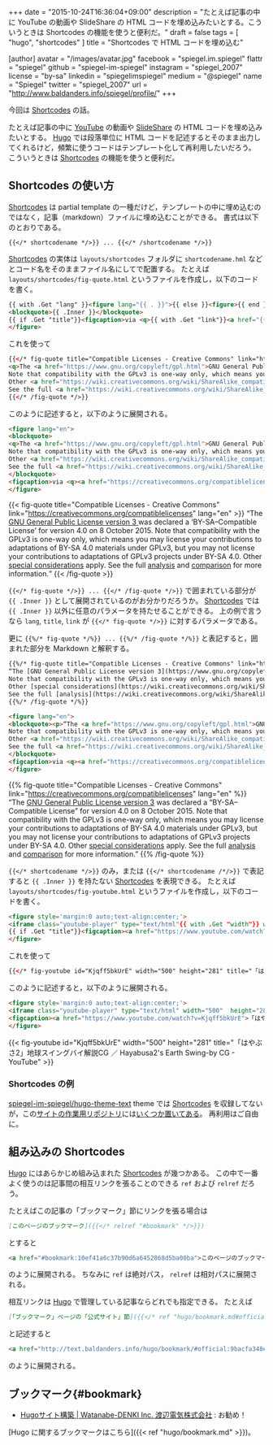 +++
date = "2015-10-24T16:36:04+09:00"
description = "たとえば記事の中に YouTube の動画や SlideShare の HTML コードを埋め込みたいとする。こういうときは Shortcodes の機能を使うと便利だ。"
draft = false
tags = [ "hugo", "shortcodes" ]
title = "Shortcodes で HTML コードを埋め込む"

[author]
  avatar = "/images/avatar.jpg"
  facebook = "spiegel.im.spiegel"
  flattr = "spiegel"
  github = "spiegel-im-spiegel"
  instagram = "spiegel_2007"
  license = "by-sa"
  linkedin = "spiegelimspiegel"
  medium = "@spiegel"
  name = "Spiegel"
  twitter = "spiegel_2007"
  url = "http://www.baldanders.info/spiegel/profile/"
+++

今回は [Shortcodes] の話。

たとえば記事の中に [YouTube] の動画や [SlideShare] の HTML コードを埋め込みたいとする。
[Hugo] では段落単位に HTML コードを記述するとそのまま出力してくれるけど，頻繁に使うコードはテンプレート化して再利用したいだろう。
こういうときは [Shortcodes] の機能を使うと便利だ。

## Shortcodes の使い方

[Shortcodes] は partial template の一種だけど，テンプレートの中に埋め込むのではなく，記事（markdown）ファイルに埋め込むことができる。
書式は以下のとおりである。

```
{{</* shortcodename */>}} ... {{</* /shortcodename */>}}
```

[Shortcodes] の実体は `layouts/shortcodes` フォルダに `shortcodename.hml` などとコード名をそのままファイル名にしてで配置する。
たとえば `layouts/shortcodes/fig-quote.html` というファイルを作成し，以下のコードを書く。

```html
{{ with .Get "lang" }}<figure lang="{{ . }}">{{ else }}<figure>{{ end }}
<blockquote>{{ .Inner }}</blockquote>
{{ if .Get "title"}}<figcaption>via <q>{{ with .Get "link"}}<a href="{{.}}">{{ end }}{{ .Get "title" }}{{ with .Get "link"}}</a>{{ end }}</q></figcaption>{{ end }}
</figure>
```

これを使って

```html
{{</* fig-quote title="Compatible Licenses - Creative Commons" link="https://creativecommons.org/compatiblelicenses" lang="en" */>}}
<q>The <a href="https://www.gnu.org/copyleft/gpl.html">GNU General Public License version 3 </a> was declared a <q>BY-SA–Compatible License</q> for version 4.0 on 8 October 2015.
Note that compatibility with the GPLv3 is one-way only, which means you may license your contributions to adaptations of BY-SA 4.0 materials under GPLv3, but you may not license your contributions to adaptations of GPLv3 projects under BY-SA 4.0.
Other <a href="https://wiki.creativecommons.org/wiki/ShareAlike_compatibility:_GPLv3#Considerations_for_adapters_applying_the_GPLv3" target="_blank">special considerations</a> apply.
See the full <a href="https://wiki.creativecommons.org/wiki/ShareAlike_compatibility:_GPLv3">analysis</a> and <a href="https://wiki.creativecommons.org/wiki/ShareAlike_compatibility_analysis:_GPL">comparison</a> for more information.</q>
{{</* /fig-quote */>}}
```

このように記述すると，以下のように展開される。

```html
<figure lang="en">
<blockquote>
<q>The <a href="https://www.gnu.org/copyleft/gpl.html">GNU General Public License version 3 </a> was declared a <q>BY-SA–Compatible License</q> for version 4.0 on 8 October 2015.
Note that compatibility with the GPLv3 is one-way only, which means you may license your contributions to adaptations of BY-SA 4.0 materials under GPLv3, but you may not license your contributions to adaptations of GPLv3 projects under BY-SA 4.0.
Other <a href="https://wiki.creativecommons.org/wiki/ShareAlike_compatibility:_GPLv3#Considerations_for_adapters_applying_the_GPLv3" target="_blank">special considerations</a> apply.
See the full <a href="https://wiki.creativecommons.org/wiki/ShareAlike_compatibility:_GPLv3">analysis</a> and <a href="https://wiki.creativecommons.org/wiki/ShareAlike_compatibility_analysis:_GPL">comparison</a> for more information.</q>
</blockquote>
<figcaption>via <q><a href="https://creativecommons.org/compatiblelicenses">Compatible Licenses - Creative Commons</a></q></figcaption>
</figure>
```

{{< fig-quote title="Compatible Licenses - Creative Commons" link="https://creativecommons.org/compatiblelicenses" lang="en" >}}
<q>The <a href="https://www.gnu.org/copyleft/gpl.html">GNU General Public License version 3 </a> was declared a <q>BY-SA–Compatible License</q> for version 4.0 on 8 October 2015.
Note that compatibility with the GPLv3 is one-way only, which means you may license your contributions to adaptations of BY-SA 4.0 materials under GPLv3, but you may not license your contributions to adaptations of GPLv3 projects under BY-SA 4.0.
Other <a href="https://wiki.creativecommons.org/wiki/ShareAlike_compatibility:_GPLv3#Considerations_for_adapters_applying_the_GPLv3" target="_blank">special considerations</a> apply.
See the full <a href="https://wiki.creativecommons.org/wiki/ShareAlike_compatibility:_GPLv3">analysis</a> and <a href="https://wiki.creativecommons.org/wiki/ShareAlike_compatibility_analysis:_GPL">comparison</a> for more information.</q>
{{< /fig-quote >}}

`{{</* fig-quote */>}} ... {{</* /fig-quote */>}}` で囲まれている部分が `{{ .Inner }}` として展開されているのがお分かりだろうか。
[Shortcodes] では `{{ .Inner }}` 以外に任意のパラメータを持たせることができる。
上の例で言うなら `lang`, `title`, `link` が `{{</* fig-quote */>}}` に対するパラメータである。

更に `{{%/* fig-quote */%}} ... {{%/* /fig-quote */%}}` と表記すると，囲まれた部分を Markdown と解釈する。

```html
{{%/* fig-quote title="Compatible Licenses - Creative Commons" link="https://creativecommons.org/compatiblelicenses" lang="en" */%}}
“The [GNU General Public License version 3](https://www.gnu.org/copyleft/gpl.html)</a> was declared a “BY-SA–Compatible License” for version 4.0 on 8 October 2015.
Note that compatibility with the GPLv3 is one-way only, which means you may license your contributions to adaptations of BY-SA 4.0 materials under GPLv3, but you may not license your contributions to adaptations of GPLv3 projects under BY-SA 4.0.
Other [special considerations](https://wiki.creativecommons.org/wiki/ShareAlike_compatibility:_GPLv3#Considerations_for_adapters_applying_the_GPLv3) apply.
See the full [analysis](https://wiki.creativecommons.org/wiki/ShareAlike_compatibility:_GPLv3) and [comparison](https://wiki.creativecommons.org/wiki/ShareAlike_compatibility_analysis:_GPL) for more information.”
{{%/* /fig-quote */%}}
```

```html
<figure lang="en">
<blockquote><p>“The <a href="https://www.gnu.org/copyleft/gpl.html">GNU General Public License version 3</a></a> was declared a “BY-SA–Compatible License” for version 4.0 on 8 October 2015.
Note that compatibility with the GPLv3 is one-way only, which means you may license your contributions to adaptations of BY-SA 4.0 materials under GPLv3, but you may not license your contributions to adaptations of GPLv3 projects under BY-SA 4.0.
Other <a href="https://wiki.creativecommons.org/wiki/ShareAlike_compatibility:_GPLv3#Considerations_for_adapters_applying_the_GPLv3">special considerations</a> apply.
See the full <a href="https://wiki.creativecommons.org/wiki/ShareAlike_compatibility:_GPLv3">analysis</a> and <a href="https://wiki.creativecommons.org/wiki/ShareAlike_compatibility_analysis:_GPL">comparison</a> for more information.”</p>
</blockquote>
<figcaption>via <q><a href="https://creativecommons.org/compatiblelicenses">Compatible Licenses - Creative Commons</a></q></figcaption>
</figure>
```

{{% fig-quote title="Compatible Licenses - Creative Commons" link="https://creativecommons.org/compatiblelicenses" lang="en" %}}
“The [GNU General Public License version 3](https://www.gnu.org/copyleft/gpl.html)</a> was declared a “BY-SA–Compatible License” for version 4.0 on 8 October 2015.
Note that compatibility with the GPLv3 is one-way only, which means you may license your contributions to adaptations of BY-SA 4.0 materials under GPLv3, but you may not license your contributions to adaptations of GPLv3 projects under BY-SA 4.0.
Other [special considerations](https://wiki.creativecommons.org/wiki/ShareAlike_compatibility:_GPLv3#Considerations_for_adapters_applying_the_GPLv3) apply.
See the full [analysis](https://wiki.creativecommons.org/wiki/ShareAlike_compatibility:_GPLv3) and [comparison](https://wiki.creativecommons.org/wiki/ShareAlike_compatibility_analysis:_GPL) for more information.”
{{% /fig-quote %}}

`{{</* shortcodename */>}}` のみ，または `{{</* shortcodename /*/>}}` で表記すると `{{ .Inner }}` を持たない [Shortcodes] を表現できる。
たとえば `layouts/shortcodes/fig-youtube.html` というファイルを作成し，以下のコードを書く。

```html
<figure style='margin:0 auto;text-align:center;'>
<iframe class="youtube-player" type="text/html"{{ with .Get "width"}} width="{{ . }}"{{ end }}{{ with .Get "height"}}  height="{{ . }}"{{ end }} src="https://www.youtube-nocookie.com/embed/{{ .Get "id" }}" frameborder="0" allowfullscreen></iframe>
{{ if .Get "title"}}<figcaption><a href="https://www.youtube.com/watch?v={{ .Get "id" }}">{{ .Get "title" }}</a></figcaption>{{ end }}
</figure>
```

これを使って

```html
{{</* fig-youtube id="Kjqff5bkUrE" width="500" height="281" title="「はやぶさ2」地球スイングバイ解説CG ／ Hayabusa2's Earth Swing-by CG - YouTube" */>}}
```

このように記述すると，以下のように展開される。

```html
<figure style='margin:0 auto;text-align:center;'>
<iframe class="youtube-player" type="text/html" width="500"  height="281" src="https://www.youtube-nocookie.com/embed/Kjqff5bkUrE" frameborder="0" allowfullscreen></iframe>
<figcaption><a href="https://www.youtube.com/watch?v=Kjqff5bkUrE">「はやぶさ2」地球スイングバイ解説CG ／ Hayabusa2&#39;s Earth Swing-by CG - YouTube</a></figcaption>
</figure>
```

{{< fig-youtube id="Kjqff5bkUrE" width="500" height="281" title="「はやぶさ2」地球スイングバイ解説CG ／ Hayabusa2's Earth Swing-by CG - YouTube" >}}

### Shortcodes の例

[spiegel-im-spiegel/hugo-theme-text] theme では [Shortcodes] を収録してないが，この[サイトの作業用リポジトリ](https://github.com/spiegel-im-spiegel/github-pages-env)には[いくつか置いてある](https://github.com/spiegel-im-spiegel/github-pages-env/tree/master/layouts/shortcodes)。
再利用はご自由に。

## 組み込みの Shortcodes

[Hugo] にはあらかじめ組み込まれた [Shortcodes] が幾つかある。
この中で一番よく使うのは記事間の相互リンクを張ることのできる `ref` および `relref` だろう。

たとえばこの記事の「ブックマーク」節にリンクを張る場合は

```markdown
[このページのブックマーク]({{</* relref "#bookmark" */>}})
```

とすると

```html
<a href="#bookmark:10ef41a6c37b90d6a6452868d5ba00ba">このページのブックマーク</a>
```

のように展開される。
ちなみに `ref` は絶対パス， `relref` は相対パスに展開される。

相互リンクは [Hugo] で管理している記事ならどれでも指定できる。
たとえば

```markdown
[「ブックマーク」ページの「公式サイト」節]({{</* ref "hugo/bookmark.md#official" */>}})
```

と記述すると

```html
<a href="http://text.baldanders.info/hugo/bookmark/#official:9bacfa348e5fe42acc9342a16675997d">「ブックマーク」ページの「公式サイト」節</a>
```

のように展開される。

## ブックマーク{#bookmark}

- [Hugoサイト構築 | Watanabe-DENKI Inc. 渡辺電気株式会社](http://wdkk.co.jp/lab/hugo/) : お勧め！

[Hugo に関するブックマークはこちら]({{< ref "hugo/bookmark.md" >}})。

[Hugo]: http://gohugo.io/ "Hugo :: A fast and modern static website engine"
[Shortcodes]: http://gohugo.io/extras/shortcodes/ "Shortcodes"
[YouTube]: https://www.youtube.com/ "YouTube"
[SlideShare]: http://www.slideshare.net/ "Share and Discover Knowledge on LinkedIn SlideShare"
[spiegel-im-spiegel/hugo-theme-text]: https://github.com/spiegel-im-spiegel/hugo-theme-text
